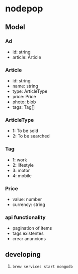 # nodepop

## Model

### Ad

-   id: string
-   article: Article

### Article

-   id: string
-   name: string
-   type: ArticleType
-   price: Price
-   photo: blob
-   tags: Tag[]

### ArticleType

-   1: To be sold
-   2: To be searched

### Tag

-   1: work
-   2: lifestyle
-   3: motor
-   4: mobile

### Price

-   value: number
-   currency: string

### api functionality

- pagination of items
- tags existentes
- crear anuncions


## developing

1. `brew services start mongodb`